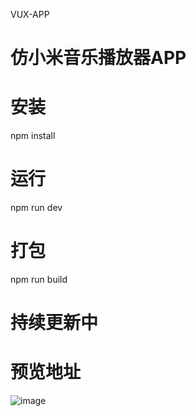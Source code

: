 VUX-APP
# 仿小米音乐播放器APP

# 安装
npm install

# 运行
npm run dev

# 打包
npm run build

# 持续更新中

# 预览地址

![image]( http://www.yinkaiyan.cn/case/VUX-APP/qerd.png )
